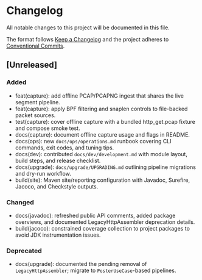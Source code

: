 # Changelog
All notable changes to this project will be documented in this file.

The format follows [Keep a Changelog](https://keepachangelog.com/en/1.1.0/) and the project adheres to
[Conventional Commits](https://www.conventionalcommits.org/en/v1.0.0/).

## [Unreleased]
### Added
- feat(capture): add offline PCAP/PCAPNG ingest that shares the live segment pipeline.
- feat(capture): apply BPF filtering and snaplen controls to file-backed packet sources.
- test(capture): cover offline capture with a bundled http_get.pcap fixture and compose smoke test.
- docs(capture): document offline capture usage and flags in README.
- docs(ops): new `docs/ops/operations.md` runbook covering CLI commands, exit codes, and tuning tips.
- docs(dev): contributed `docs/dev/development.md` with module layout, build steps, and release checklist.
- docs(upgrade): `docs/upgrade/UPGRADING.md` outlining pipeline migrations and dry-run workflow.
- build(site): Maven site/reporting configuration with Javadoc, Surefire, Jacoco, and Checkstyle outputs.

### Changed
- docs(javadoc): refreshed public API comments, added package overviews, and documented LegacyHttpAssembler deprecation details.
- build(jacoco): constrained coverage collection to project packages to avoid JDK instrumentation issues.

### Deprecated
- docs(upgrade): documented the pending removal of `LegacyHttpAssembler`; migrate to `PosterUseCase`-based pipelines.
